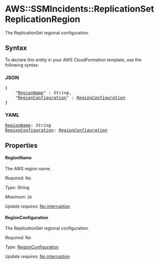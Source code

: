 # AWS::SSMIncidents::ReplicationSet ReplicationRegion

The ReplicationSet regional configuration.

## Syntax

To declare this entity in your AWS CloudFormation template, use the following syntax:

### JSON

<pre>
{
    "<a href="#regionname" title="RegionName">RegionName</a>" : <i>String</i>,
    "<a href="#regionconfiguration" title="RegionConfiguration">RegionConfiguration</a>" : <i><a href="regionconfiguration.md">RegionConfiguration</a></i>
}
</pre>

### YAML

<pre>
<a href="#regionname" title="RegionName">RegionName</a>: <i>String</i>
<a href="#regionconfiguration" title="RegionConfiguration">RegionConfiguration</a>: <i><a href="regionconfiguration.md">RegionConfiguration</a></i>
</pre>

## Properties

#### RegionName

The AWS region name.

_Required_: No

_Type_: String

_Maximum_: <code>20</code>

_Update requires_: [No interruption](https://docs.aws.amazon.com/AWSCloudFormation/latest/UserGuide/using-cfn-updating-stacks-update-behaviors.html#update-no-interrupt)

#### RegionConfiguration

The ReplicationSet regional configuration.

_Required_: No

_Type_: <a href="regionconfiguration.md">RegionConfiguration</a>

_Update requires_: [No interruption](https://docs.aws.amazon.com/AWSCloudFormation/latest/UserGuide/using-cfn-updating-stacks-update-behaviors.html#update-no-interrupt)
